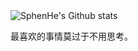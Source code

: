 <!--
### Hi there 👋
-->

<!--
![SphenHe's GitHub stats](https://github-readme-stats.vercel.app/api?username=SphenHe&show_icons=true&theme=catppuccin_latte&role=OWNER,ORGANIZATION_MEMBER,COLLABORATOR&show=reviews,prs_merged,prs_merged_percentage#gh-light-mode-only)
![SphenHe's GitHub stats](https://github-readme-stats.vercel.app/api?username=SphenHe&show_icons=true&theme=calm&role=OWNER,ORGANIZATION_MEMBER,COLLABORATOR&show=reviews,prs_merged,prs_merged_percentage#gh-dark-mode-only)
-->

<picture>
    <source 
        media="(prefers-color-scheme: light)" 
        srcset="https://github-readme-stats.vercel.app/api?username=SphenHe&show_icons=true&theme=catppuccin_latte&role=OWNER,ORGANIZATION_MEMBER,COLLABORATOR&show=reviews,prs_merged,prs_merged_percentage">
    <source 
        media="(prefers-color-scheme: dark)" 
        srcset="https://github-readme-stats.vercel.app/api?username=SphenHe&show_icons=true&theme=calm&role=OWNER,ORGANIZATION_MEMBER,COLLABORATOR&show=reviews,prs_merged,prs_merged_percentage">
    <img 
        alt="SphenHe's Github stats" 
        src="https://github-readme-stats.vercel.app/api?username=SphenHe&show_icons=true&theme=catppuccin_latte&role=OWNER,ORGANIZATION_MEMBER,COLLABORATOR&show=reviews,prs_merged,prs_merged_percentage">
</picture>

最喜欢的事情莫过于不用思考。

<!--
**SphenHe/SphenHe** is a ✨ _special_ ✨ repository because its `README.md` (this file) appears on your GitHub profile.

Here are some ideas to get you started:

- 🔭 I’m currently working on ...
- 🌱 I’m currently learning ...
- 👯 I’m looking to collaborate on ...
- 🤔 I’m looking for help with ...
- 💬 Ask me about ...
- 📫 How to reach me: ...
- 😄 Pronouns: ...
- ⚡ Fun fact: ...
-->
